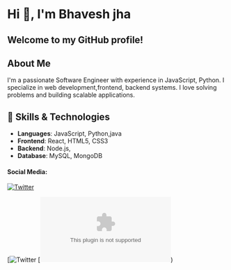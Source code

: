 # Hi 👋, I'm Bhavesh jha 

## Welcome to my GitHub profile!

## About Me
I'm a passionate Software Engineer with experience in  JavaScript, Python. I specialize in  web development,frontend, backend systems. I love solving problems and building scalable applications.

## 🚀 Skills & Technologies
- **Languages**: JavaScript, Python,java
- **Frontend**: React, HTML5, CSS3
- **Backend**: Node.js,
- **Database**: MySQL, MongoDB

#### Social Media:


[![Twitter](https://github.com/user-attachments/assets/6b8e51df-59ee-49c0-a1e4-fdef3ca35afc)](https://x.com/jhabhavesh20?s=09)

[![Twitter](ttps://x.com/jhabhavesh20?s=09)
[![Email](bhaveshkumarjha4@gmail.com))




